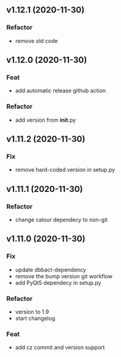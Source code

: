 ## v1.12.1 (2020-11-30)

### Refactor

- remove old code

## v1.12.0 (2020-11-30)

### Feat

- add automatic release github action

### Refactor

- add version from __init__.py

## v1.11.2 (2020-11-30)

### Fix

- remove hard-coded version in setup.py

## v1.11.1 (2020-11-30)

### Refactor

- change calour dependecy to non-git

## v1.11.0 (2020-11-30)

### Fix

- update dbbact-dependency
- remove the bump version git workflow
- add PyQt5 dependecy in setup.py

### Refactor

- version to 1.9
- start changelog

### Feat

- add cz commit and version support
